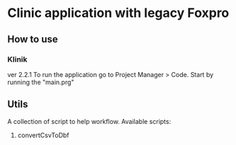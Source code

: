 # Clinic application with legacy Foxpro

## How to use
### Klinik 
ver 2.2.1
To run the application go to Project Manager > Code. 
Start by running the "main.prg"


## Utils
A collection of script to help workflow.
Available scripts:
1. convertCsvToDbf

